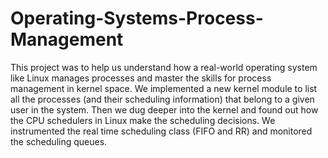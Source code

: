 # Operating-Systems-Process-Management


This project was to help us understand how a real-world operating system like Linux manages processes and master the skills for process management in kernel space. We implemented a new kernel module to list all the processes (and their scheduling information) that belong to a given user in the system. Then we dug deeper into the kernel and found out how the CPU schedulers in Linux make the scheduling decisions. We instrumented the real time scheduling class (FIFO and RR) and monitored the scheduling queues.

